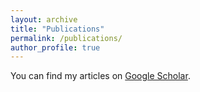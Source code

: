 ```yaml
---
layout: archive
title: "Publications"
permalink: /publications/
author_profile: true
---
```


  You can find my articles on [Google Scholar]([https://scholar.google.com/citations?user=J7WSE60AAAAJ&hl=en&oi=ao](https://scholar.google.com/citations?user=HRmslacAAAAJ&hl=en)).
